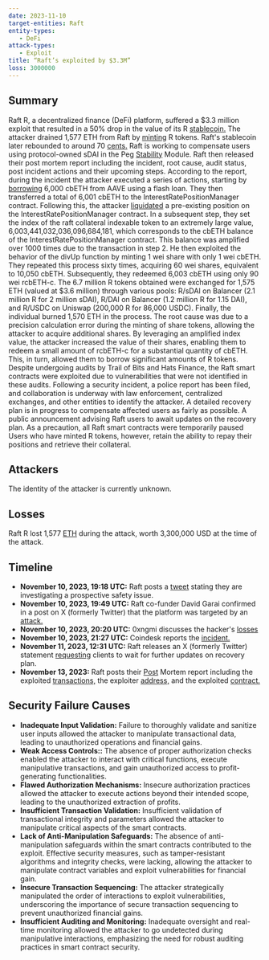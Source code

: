 ```yaml
---
date: 2023-11-10  
target-entities: Raft 
entity-types: 
   - DeFi
attack-types: 
   - Exploit
title: “Raft’s exploited by $3.3M”
loss: 3000000
---
```



## Summary

Raft R, a decentralized finance (DeFi) platform, suffered a $3.3 million exploit that resulted in a 50% drop in the value of its R [stablecoin.](https://www.coindesk.com/tech/2023/11/10/defi-platform-raft-suffers-33m-exploit-but-hacker-likely-takes-a-loss-on-the-attack/) The attacker drained 1,577 ETH from Raft by [minting](https://www.coindesk.com/tech/2023/11/10/defi-platform-raft-suffers-33m-exploit-but-hacker-likely-takes-a-loss-on-the-attack/) R tokens. Raft's stablecoin later rebounded to around 70 [cents.](https://www.dimsumdaily.hk/raft-defi-platform-loses-us3-3-million-in-ether-hack-attacker-faces-loss/) Raft is working to compensate users using protocol-owned sDAI in the Peg [Stability](https://www.dimsumdaily.hk/raft-defi-platform-loses-us3-3-million-in-ether-hack-attacker-faces-loss) Module. Raft then released their post mortem report including the incident, root cause, audit status, post incident actions and their upcoming steps. According to the report, during the incident the attacker executed a series of actions, starting by [borrowing](https://etherscan.io/tx/0xfeedbf51b4e2338e38171f6e19501327294ab1907ab44cfd2d7e7336c975ace7) 6,000 cbETH from AAVE using a flash loan. They then transferred a total of 6,001 cbETH to the InterestRatePositionManager contract. Following this, the attacker [liquidated](https://etherscan.io/address/0x011992114806e2c3770df73fa0d19884215db85f) a pre-existing position on the InterestRatePositionManager contract. In a subsequent step, they set the index of the raft collateral indexable token to an extremely large value, 6,003,441,032,036,096,684,181, which corresponds to the cbETH balance of the InterestRatePositionManager contract. This balance was amplified over 1000 times due to the transaction in step 2. He then exploited the behavior of the divUp function by minting 1 wei share with only 1 wei cbETH. They repeated this process sixty times, acquiring 60 wei shares, equivalent to 10,050 cbETH. Subsequently, they redeemed 6,003 cbETH using only 90 wei rcbETH-c. The 6.7 million R tokens obtained were exchanged for 1,575 ETH (valued at $3.6 million) through various pools: R/sDAI on Balancer (2.1 million R for 2 million sDAI), R/DAI on Balancer (1.2 million R for 1.15 DAI), and R/USDC on Uniswap (200,000 R for 86,000 USDC). Finally, the individual burned 1,570 ETH in the process. The root cause was due to a precision calculation error during the minting of share tokens, allowing the attacker to acquire additional shares. By leveraging an amplified index value, the attacker increased the value of their shares, enabling them to redeem a small amount of rcbETH-c for a substantial quantity of cbETH. This, in turn, allowed them to borrow significant amounts of R tokens. Despite undergoing audits by Trail of Bits and Hats Finance, the Raft smart contracts were exploited due to vulnerabilities that were not identified in these audits. Following a security incident, a police report has been filed, and collaboration is underway with law enforcement, centralized exchanges, and other entities to identify the attacker. A detailed recovery plan is in progress to compensate affected users as fairly as possible. A public announcement advising Raft users to await updates on the recovery plan. As a precaution, all Raft smart contracts were temporarily paused Users who have minted R tokens, however, retain the ability to repay their positions and retrieve their collateral. 


## Attackers

The identity of the attacker is currently unknown.


## Losses

Raft R lost 1,577 [ETH](https://blockchain.news/news/defi-platform-raft-compromisedloses-33-million-in-ether) during the attack, worth 3,300,000 USD at the time of the attack.


## Timeline

   - **November 10, 2023, 19:18 UTC:** Raft posts a [tweet](https://twitter.com/raft_fi/status/1723057566664548623) stating they are investigating a prospective safety issue. 
   - **November 10, 2023, 19:49 UTC:** Raft co-funder David Garai confirmed in a post on X (formerly Twitter) that the platform was targeted by an [attack.](https://twitter.com/davgarai/status/1723065357445775507) 
   - **November 10, 2023, 20:20 UTC:** 0xngmi discusses the hacker's [losses](https://twitter.com/0xngmi/status/1723073285263380924)  
   - **November 10, 2023, 21:27 UTC:** Coindesk reports the [incident.](https://www.coindesk.com/tech/2023/11/10/defi-platform-raft-suffers-33m-exploit-but-hacker-likely-takes-a-loss-on-the-attack/)  
   - **November 11, 2023, 12:31 UTC:** Raft releases an X (formerly Twitter) statement [requesting](https://twitter.com/raft_fi/status/1723317259693940851) clients to wait for further updates on recovery plan. 
   - **November 13, 2023:** Raft posts their [Post](https://mirror.xyz/0xa486d3a7679D56D545dd5d357469Dd5ed4259340/_Nk6_1_VvInyC0pdvHiZuAXiqm6tYSsGYGHSfOhcO1I) Mortem report including the exploited [transactions,](https://etherscan.io/tx/0xfeedbf51b4e2338e38171f6e19501327294ab1907ab44cfd2d7e7336c975ace7) the exploiter [address,](https://etherscan.io/address/0xc1f2b71a502b551a65eee9c96318afdd5fd439fa) and the exploited [contract.](https://etherscan.io/address/0x9ab6b21cdf116f611110b048987e58894786c244)


## Security Failure Causes

   - **Inadequate Input Validation:** Failure to thoroughly validate and sanitize user inputs allowed the attacker to manipulate transactional data, leading to unauthorized operations and financial gains.
   - **Weak Access Controls::** The absence of proper authorization checks enabled the attacker to interact with critical functions, execute manipulative transactions, and gain unauthorized access to profit-generating functionalities.
   - **Flawed Authorization Mechanisms:** Insecure authorization practices allowed the attacker to execute actions beyond their intended scope, leading to the unauthorized extraction of profits.
   - **Insufficient Transaction Validation:** Insufficient validation of transactional integrity and parameters allowed the attacker to manipulate critical aspects of the smart contracts.
   - **Lack of Anti-Manipulation Safeguards:** The absence of anti-manipulation safeguards within the smart contracts contributed to the exploit. Effective security measures, such as tamper-resistant algorithms and integrity checks, were lacking, allowing the attacker to manipulate contract variables and exploit vulnerabilities for financial gain.
   - **Insecure Transaction Sequencing:** The attacker strategically manipulated the order of interactions to exploit vulnerabilities, underscoring the importance of secure transaction sequencing to prevent unauthorized financial gains.
   - **Insufficient Auditing and Monitoring:** Inadequate oversight and real-time monitoring allowed the attacker to go undetected during manipulative interactions, emphasizing the need for robust auditing practices in smart contract security.

